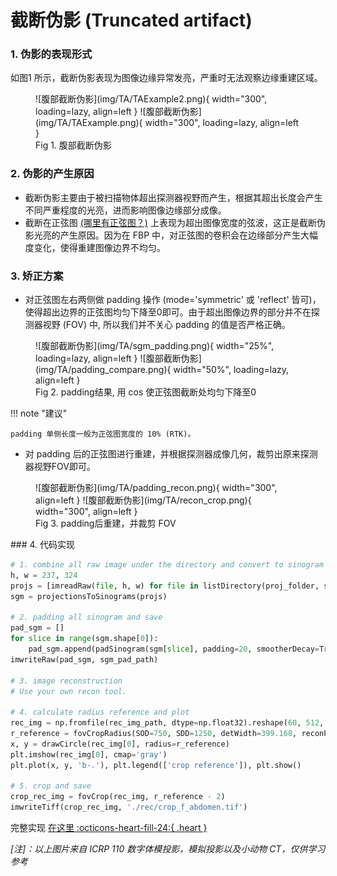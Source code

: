 # 截断伪影 (Truncated artifact)

### 1. 伪影的表现形式

如图1 所示，截断伪影表现为图像边缘异常发亮，严重时无法观察边缘重建区域。

<figure markdown>
  ![腹部截断伪影](img/TA/TAExample2.png){ width="300", loading=lazy, align=left }
  ![腹部截断伪影](img/TA/TAExample.png){ width="300", loading=lazy, align=left }
  <figcaption>Fig 1. 腹部截断伪影</figcaption>
</figure>


### 2. 伪影的产生原因

- 截断伪影主要由于被扫描物体超出探测器视野而产生，根据其超出长度会产生不同严重程度的光亮，进而影响图像边缘部分成像。
- 截断在正弦图 [(哪里有正弦图？)](https://github.com/CandleHouse/Toolbox#2-preprocess) 上表现为超出图像宽度的弦波，这正是截断伪影光亮的产生原因。因为在 FBP 中，对正弦图的卷积会在边缘部分产生大幅度变化，使得重建图像边界不均匀。


### 3. 矫正方案

- 对正弦图左右两侧做 padding 操作 (mode='symmetric' 或 'reflect' 皆可)，使得超出边界的正弦图均匀下降至0即可。由于超出图像边界的部分并不在探测器视野 (FOV) 中, 所以我们并不关心 padding 的值是否严格正确。

<figure markdown>
![腹部截断伪影](img/TA/sgm_padding.png){ width="25%", loading=lazy, align=left }
![腹部截断伪影](img/TA/padding_compare.png){ width="50%", loading=lazy, align=left }
<figcaption>Fig 2. padding结果, 用 cos 使正弦图截断处均匀下降至0</figcaption>
</figure>

!!! note "建议"

    padding 单侧长度一般为正弦图宽度的 10% (RTK)。


- 对 padding 后的正弦图进行重建，并根据探测器成像几何，裁剪出原来探测器视野FOV即可。

<figure markdown>
![腹部截断伪影](img/TA/padding_recon.png){ width="300", align=left }
![腹部截断伪影](img/TA/recon_crop.png){ width="300", align=left }
<figcaption>Fig 3. padding后重建，并裁剪 FOV</figcaption>
</figure>
### 4. 代码实现

```py linenums="1" title="截断伪影矫正关键代码"
# 1. combine all raw image under the directory and convert to sinogram
h, w = 237, 324
projs = [imreadRaw(file, h, w) for file in listDirectory(proj_folder, style='fullpath')]
sgm = projectionsToSinograms(projs)

# 2. padding all sinogram and save
pad_sgm = []
for slice in range(sgm.shape[0]):
    pad_sgm.append(padSinogram(sgm[slice], padding=20, smootherDecay=True))
imwriteRaw(pad_sgm, sgm_pad_path)

# 3. image reconstruction
# Use your own recon tool.

# 4. calculate radius reference and plot
rec_img = np.fromfile(rec_img_path, dtype=np.float32).reshape(60, 512, 512)
r_reference = fovCropRadius(SOD=750, SDD=1250, detWidth=399.168, reconPixSize=0.5)
x, y = drawCircle(rec_img[0], radius=r_reference)
plt.imshow(rec_img[0], cmap='gray')
plt.plot(x, y, 'b-.'), plt.legend(['crop reference']), plt.show()

# 5. crop and save
crop_rec_img = fovCrop(rec_img, r_reference - 2)
imwriteTiff(crop_rec_img, './rec/crop_f_abdomen.tif')
```

完整实现 [在这里 :octicons-heart-fill-24:{ .heart }](https://github.com/CandleHouse/ArtifactReduction/blob/master/TruncationArtifact/TruncArtifactCorrect.py)



*[注]：以上图片来自 ICRP 110 数字体模投影，模拟投影以及小动物 CT，仅供学习参考*
